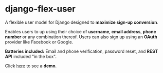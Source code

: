 # django-flex-user

A flexible user model for Django designed to **maximize sign-up conversion**.

Enables users to up using their choice of **username**, **email address**, **phone number** or any combination thereof. 
Users can also sign up using an **OAuth** provider like Facebook or Google.

**Batteries included:** Email and phone verification, password reset, and **REST API** included "in the box".

Click [here](https://django-flex-user.herokuapp.com/) to see a **demo**.
